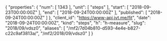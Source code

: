 {
  "properties": {
    "num": [
      1343
    ],
    "unit": [
      "steps"
    ],
    "start": [
      "2018-09-23T00:00:00Z"
    ],
    "end": [
      "2018-09-24T00:00:00Z"
    ],
    "published": [
      "2018-09-24T00:00:00Z"
    ]
  },
  "client_id": "https://www-api.jvt.me/fit",
  "date": "2018-09-24T00:00:00Z",
  "kind": "steps",
  "h": "h-measure",
  "slug": "2018/09/vdsz0",
  "aliases": [
    "/mf2/7d04b810-d593-4e4e-b827-c22c9af3813a/",
    "/mf2/2018/09/vdsz0"
  ]
}
